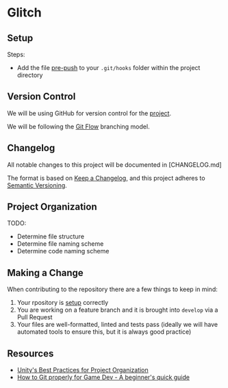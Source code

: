 # Glitch

## Setup

Steps:

- Add the file [pre-push](Hooks/pre-push) to your `.git/hooks` folder within the project directory

## Version Control

We will be using GitHub for version control for the [project](https://github.com/16ajbm/Glitch).

We will be following the [Git Flow](https://gamemakerblog.com/2023/07/13/how-to-use-git-flow-for-game-development/) branching model.

## Changelog

All notable changes to this project will be documented in [CHANGELOG.md]

The format is based on [Keep a Changelog](https://keepachangelog.com/en/1.1.0/),
and this project adheres to [Semantic Versioning](https://semver.org/spec/v2.0.0.html).

## Project Organization

TODO:

- Determine file structure
- Determine file naming scheme
- Determine code naming scheme

## Making a Change

When contributing to the repository there are a few things to keep in mind:

1. Your rpository is [setup](#setup) correctly
2. You are working on a feature branch and it is brought into `develop` via a Pull Request
3. Your files are well-formatted, linted and tests pass (ideally we will have automated tools to ensure this, but it is always good practice)

## Resources

- [Unity's Best Practices for Project Organization](https://unity.com/resources/best-practices-version-control-unity-6)
- [How to Git properly for Game Dev - A beginner's quick guide](https://youtu.be/ZvXMn9aPyZI)
